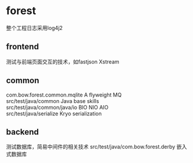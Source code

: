 # forest
整个工程日志采用log4j2


## frontend
测试与前端页面交互的技术，如fastjson  Xstream


## common
com.bow.forest.common.mqlite    A flyweight MQ <br/>
src/test/java/common    Java base skills <br/>
src/test/java/common/java/io BIO NIO AIO<br/>
src/test/java/serialize Kryo serialization <br/>


## backend
测试数据库，简易中间件的相关技术
src/test/java/com.bow.forest.derby  嵌入式数据库